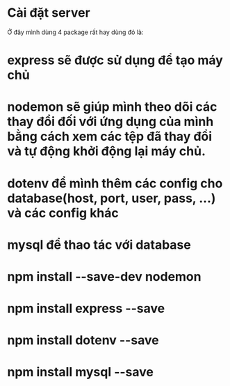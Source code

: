 # Cài đặt server
Ở đây mình dùng 4 package rất hay dùng đó là:
# express sẽ được sử dụng để tạo máy chủ
# nodemon sẽ giúp mình theo dõi các thay đổi đối với ứng dụng của mình bằng cách xem các tệp đã thay đổi và tự động khởi động lại máy chủ.
# dotenv để mình thêm các config cho database(host, port, user, pass, ...) và các config khác
# mysql để thao tác với database

# npm install --save-dev nodemon

# npm install express --save

# npm install dotenv --save

# npm install mysql --save
